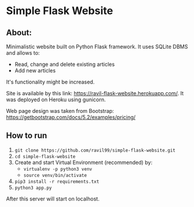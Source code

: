 # Simple Flask Website
## About:

Minimalistic website built on Python Flask framework. It uses SQLite DBMS and allows to:
* Read, change and delete existing articles
* Add new articles

It's functionality might be increased. 

Site is available by this link: https://ravil-flask-website.herokuapp.com/. It was deployed on Heroku using gunicorn.

Web page design was taken from Bootstrap: https://getbootstrap.com/docs/5.2/examples/pricing/

## How to run

1) ```git clone https://github.com/ravil99/simple-flask-website.git```
2) ```cd simple-flask-website```
3) Create and start Virtual Environment (recommended) by:
    * ``` virtualenv -p python3 venv ```
    * ``` source venv/bin/activate ```
4) ``` pip3 install -r requirements.txt ```
5) ``` python3 app.py ``` 

After this server will start on localhost.
